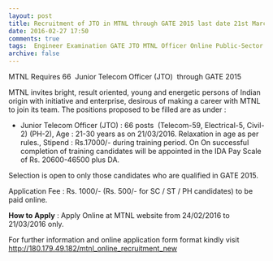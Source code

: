 ```yaml
---
layout: post
title: Recruitment of JTO in MTNL through GATE 2015 last date 21st March-2016   
date: 2016-02-27 17:50
comments: true
tags:  Engineer Examination GATE JTO MTNL Officer Online Public-Sector Telecom 
archive: false
---
```

MTNL Requires 66  Junior Telecom Officer (JTO)  through GATE 2015   

MTNL invites bright, result oriented, young and energetic persons of Indian origin with initiative and enterprise, desirous of making a career with MTNL to join its team. The positions proposed to be filled are as under :



- Junior Telecom Officer (JTO) : 66 posts  (Telecom-59, Electrical-5, Civil-2) (PH-2), Age : 21-30 years as on 21/03/2016. Relaxation in age as per rules., Stipend : Rs.17000/- during training period. On On successful completion of training candidates will be appointed in the IDA Pay Scale of Rs. 20600-46500 plus DA.

Selection is open to only those candidates who are qualified in GATE 2015.

Application Fee : Rs. 1000/- (Rs. 500/- for SC / ST / PH candidates) to be paid online.  

**How to Apply** : Apply Online at MTNL website from 24/02/2016 to 21/03/2016 only.  

For further information and online application form format kindly visit <http://180.179.49.182/mtnl_online_recruitment_new>

  



